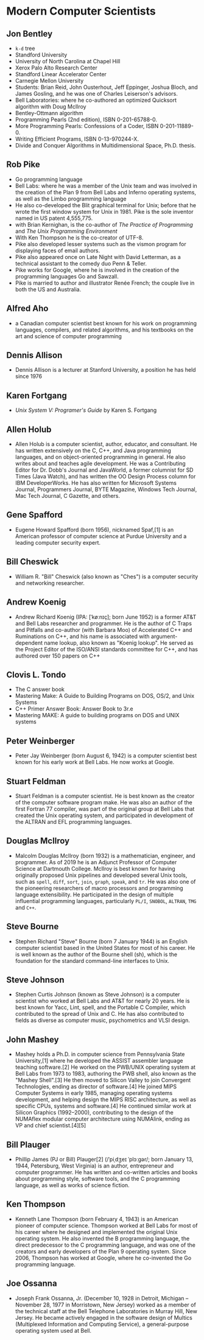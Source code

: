 # Modern Computer Scientists

## Jon Bentley

* `k-d` tree
* Standford University
* University of North Carolina at Chapel Hill
* Xerox Palo Alto Research Center
* Standford Linear Accelerator Center
* Carnegie Mellon University
* Students: Brian Reid, John Ousterhout, Jeff Eppinger, Joshua Bloch, and James Gosling, and he was one of Charles Leiserson's advisors.
* Bell Laboratories: where he co-authored an optimized Quicksort algorithm with Doug McIlroy
* Bentley-Ottmann algorithm
* Programming Pearls (2nd edition), ISBN 0-201-65788-0.
* More Programming Pearls: Confessions of a Coder, ISBN 0-201-11889-0.
* Writing Efficient Programs, ISBN 0-13-970244-X.
* Divide and Conquer Algorithms in Multidimensional Space, Ph.D. thesis.


## Rob Pike

* Go programming language
* Bell Labs: where he was a member of the Unix team and was involved in the creation of the Plan 9 from Bell Labs and Inferno operating systems, as well as the Limbo programming language
* He also co-developed the Blit graphical terminal for Unix; before that he wrote the first window system for Unix in 1981. Pike is the sole inventor named in US patent 4,555,775.
* with Brian Kernighan, is the co-author of *The Practice of Programming* and *The Unix Programming Environment*
* With Ken Thompson he is the co-creator of UTF-8.
* Pike also developed lesser systems such as the vismon program for displaying faces of email authors.
* Pike also appeared once on Late Night with David Letterman, as a technical assistant to the comedy duo Penn & Teller.
* Pike works for Google, where he is involved in the creation of the programming languages Go and Sawzall.
* Pike is married to author and illustrator Renée French; the couple live in both the US and Australia.

## Alfred Aho

* a Canadian computer scientist best known for his work on programming languages, compilers, and related algorithms, and his textbooks on the art and science of computer programming

## Dennis Allison

* Dennis Allison is a lecturer at Stanford University, a position he has held since 1976

## Karen Fortgang

* *Unix System V: Programer's Guide* by Karen S. Fortgang

## Allen Holub

* Allen Holub is a computer scientist, author, educator, and consultant. He has written extensively on the C, C++, and Java programming languages, and on object-oriented programming in general. He also writes about and teaches agile development. He was a Contributing Editor for Dr. Dobb's Journal and JavaWorld, a former columnist for SD Times (Java Watch), and has written the OO Design Process column for IBM DeveloperWorks. He has also written for Microsoft Systems Journal, Programmers Journal, BYTE Magazine, Windows Tech Journal, Mac Tech Journal, C Gazette, and others.

## Gene Spafford

* Eugene Howard Spafford (born 1956), nicknamed Spaf,[1] is an American professor of computer science at Purdue University and a leading computer security expert.

## Bill Cheswick

* William R. "Bill" Cheswick (also known as "Ches") is a computer security and networking researcher.

## Andrew Koenig

* Andrew Richard Koenig (IPA: [ˈkøːnɪç]; born June 1952) is a former AT&T and Bell Labs researcher and programmer. He is the author of C Traps and Pitfalls and co-author (with Barbara Moo) of Accelerated C++ and Ruminations on C++, and his name is associated with argument-dependent name lookup, also known as "Koenig lookup". He served as the Project Editor of the ISO/ANSI standards committee for C++, and has authored over 150 papers on C++

## Clovis L. Tondo

* The C answer book
* Mastering Make: A Guide to Building Programs on DOS, OS/2, and Unix Systems
* C++ Primer Answer Book: Answer Book to 3r.e 
* Mastering MAKE: A guide to building programs on DOS and UNIX systems

## Peter Weinberger

* Peter Jay Weinberger (born August 6, 1942) is a computer scientist best known for his early work at Bell Labs. He now works at Google.

## Stuart Feldman

* Stuart Feldman is a computer scientist. He is best known as the creator of the computer software program make. He was also an author of the first Fortran 77 compiler, was part of the original group at Bell Labs that created the Unix operating system, and participated in development of the ALTRAN and EFL programming languages.

## Douglas McIlroy

* Malcolm Douglas McIlroy (born 1932) is a mathematician, engineer, and programmer. As of 2019 he is an Adjunct Professor of Computer Science at Dartmouth College. McIlroy is best known for having originally proposed Unix pipelines and developed several Unix tools, such as `spell`, `diff`, `sort`, `join`, `graph`, `speak`, and `tr`. He was also one of the pioneering researchers of macro processors and programming language extensibility. He participated in the design of multiple influential programming languages, particularly `PL/I`, `SNOBOL`, `ALTRAN`, `TMG` and `C++`.

## Steve Bourne

* Stephen Richard "Steve" Bourne (born 7 January 1944) is an English computer scientist based in the United States for most of his career. He is well known as the author of the Bourne shell (sh), which is the foundation for the standard command-line interfaces to Unix.

## Steve Johnson

* Stephen Curtis Johnson (known as Steve Johnson) is a computer scientist who worked at Bell Labs and AT&T for nearly 20 years. He is best known for Yacc, Lint, spell, and the Portable C Compiler, which contributed to the spread of Unix and C. He has also contributed to fields as diverse as computer music, psychometrics and VLSI design.

## John Mashey

* Mashey holds a Ph.D. in computer science from Pennsylvania State University,[1] where he developed the ASSIST assembler language teaching software.[2] He worked on the PWB/UNIX operating system at Bell Labs from 1973 to 1983, authoring the PWB shell, also known as the "Mashey Shell".[3] He then moved to Silicon Valley to join Convergent Technologies, ending as director of software.[4] He joined MIPS Computer Systems in early 1985, managing operating systems development, and helping design the MIPS RISC architecture, as well as specific CPUs, systems and software.[4] He continued similar work at Silicon Graphics (1992–2000), contributing to the design of the NUMAflex modular computer architecture using NUMAlink, ending as VP and chief scientist.[4][5]

## Bill Plauger

* Phillip James (PJ or Bill) Plauger[2] (/ˈpiˌdʒeɪ ˈplɔːɡər/; born January 13, 1944, Petersburg, West Virginia) is an author, entrepreneur and computer programmer. He has written and co-written articles and books about programming style, software tools, and the C programming language, as well as works of science fiction.

## Ken Thompson

* Kenneth Lane Thompson (born February 4, 1943) is an American pioneer of computer science. Thompson worked at Bell Labs for most of his career where he designed and implemented the original Unix operating system. He also invented the B programming language, the direct predecessor to the C programming language, and was one of the creators and early developers of the Plan 9 operating system. Since 2006, Thompson has worked at Google, where he co-invented the Go programming language.

## Joe Ossanna

* Joseph Frank Ossanna, Jr. (December 10, 1928 in Detroit, Michigan – November 28, 1977 in Morristown, New Jersey) worked as a member of the technical staff at the Bell Telephone Laboratories in Murray Hill, New Jersey. He became actively engaged in the software design of Multics (Multiplexed Information and Computing Service), a general-purpose operating system used at Bell.